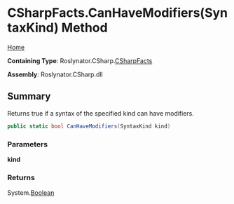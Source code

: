 # CSharpFacts\.CanHaveModifiers\(SyntaxKind\) Method

[Home](../../../../README.md)

**Containing Type**: Roslynator\.CSharp\.[CSharpFacts](../README.md)

**Assembly**: Roslynator\.CSharp\.dll

## Summary

Returns true if a syntax of the specified kind can have modifiers\.

```csharp
public static bool CanHaveModifiers(SyntaxKind kind)
```

### Parameters

**kind**

### Returns

System\.[Boolean](https://docs.microsoft.com/en-us/dotnet/api/system.boolean)

